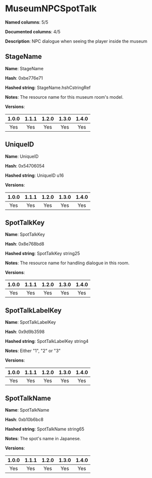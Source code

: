 # MuseumNPCSpotTalk
**Named columns**: 5/5

**Documented columns**: 4/5

**Description**: NPC dialogue when seeing the player inside the museum
## StageName

**Name**: StageName

**Hash**: 0xbe776e71

**Hashed string**: StageName.hshCstringRef

**Notes**: The resource name for this museum room's model.

**Versions**: 

 | 1.0.0 | 1.1.1 | 1.2.0 | 1.3.0 | 1.4.0 |
|:--:|:--:|:--:|:--:|:--:|
| Yes | Yes | Yes | Yes | Yes | 


## UniqueID

**Name**: UniqueID

**Hash**: 0x54706054

**Hashed string**: UniqueID u16

**Versions**: 

 | 1.0.0 | 1.1.1 | 1.2.0 | 1.3.0 | 1.4.0 |
|:--:|:--:|:--:|:--:|:--:|
| Yes | Yes | Yes | Yes | Yes | 


## SpotTalkKey

**Name**: SpotTalkKey

**Hash**: 0x8e768bd8

**Hashed string**: SpotTalkKey string25

**Notes**: The resource name for handling dialogue in this room.

**Versions**: 

 | 1.0.0 | 1.1.1 | 1.2.0 | 1.3.0 | 1.4.0 |
|:--:|:--:|:--:|:--:|:--:|
| Yes | Yes | Yes | Yes | Yes | 


## SpotTalkLabelKey

**Name**: SpotTalkLabelKey

**Hash**: 0x9d9b3598

**Hashed string**: SpotTalkLabelKey string4

**Notes**: Either "1", "2" or "3"

**Versions**: 

 | 1.0.0 | 1.1.1 | 1.2.0 | 1.3.0 | 1.4.0 |
|:--:|:--:|:--:|:--:|:--:|
| Yes | Yes | Yes | Yes | Yes | 


## SpotTalkName

**Name**: SpotTalkName

**Hash**: 0xb10b6bc8

**Hashed string**: SpotTalkName string65

**Notes**: The spot's name in Japanese.

**Versions**: 

 | 1.0.0 | 1.1.1 | 1.2.0 | 1.3.0 | 1.4.0 |
|:--:|:--:|:--:|:--:|:--:|
| Yes | Yes | Yes | Yes | Yes | 


